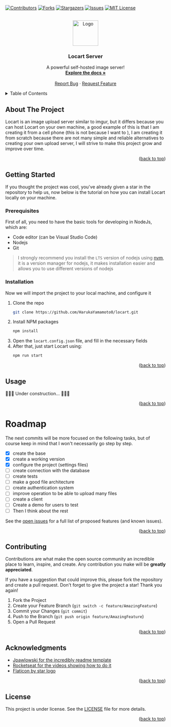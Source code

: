 <a name="readme-top"></a>

[![Contributors][contributors-shield]][contributors-url]
[![Forks][forks-shield]][forks-url]
[![Stargazers][stars-shield]][stars-url]
[![Issues][issues-shield]][issues-url]
[![MIT License][license-shield]][license-url]

<br />
<div align="center">
  <a href="https://github.com/HarukaYamamoto0/locart">
    <img src="https://imgur.com/SDlY0FX.png" alt="Logo" width="80" height="80">
  </a>

  <h3 align="center">Locart Server</h3>

  <p align="center">
    A powerful self-hosted image server!
    <br />
    <a href="https://github.com/HarukaYamamoto0/locart"><strong>Explore the docs »</strong></a>
    <br />
    <br />
    <!-- <a href="https://github.com/HarukaYamamoto0/locart">View Demo</a>
    ·
    --> <a href="https://github.com/HarukaYamamoto0/locart/issues/new?labels=bug&template=bug_report.md">Report Bug</a>
    ·
    <a href="https://github.com/HarukaYamamoto0/locart/issues/new?labels=enhancement&template=feature_request.md">Request Feature</a>
  </p>
</div>

<details>
  <summary>Table of Contents</summary>
  <ol>
    <li>
      <a href="#about-the-project">About The Project</a>
    </li>
    <li>
      <a href="#getting-started">Getting Started</a>
      <ul>
        <li><a href="#prerequisites">Prerequisites</a></li>
        <li><a href="#installation">Installation</a></li>
      </ul>
    </li>
    <li><a href="#usage">Usage</a></li>
    <li><a href="#roadmap">Roadmap</a></li>
    <li><a href="#contributing">Contributing</a></li>
    <li><a href="#acknowledgments">Acknowledgments</a></li>
    <li><a href="#license">License</a></li>
  </ol>
</details>

## About The Project

Locart is an image upload server similar to imgur, but it differs because you can host Locart on your own machine, a good example of this is that I am creating it from a cell phone (this is not because I want to ), I am creating it from scratch because there are not many simple and reliable alternatives to creating your own upload server, I will strive to make this project grow and improve over time.

<p align="right">(<a href="#readme-top">back to top</a>)</p>

## Getting Started

If you thought the project was cool, you've already given a star in the repository to help us, now below is the tutorial on how you can install Locart locally on your machine.

### Prerequisites

First of all, you need to have the basic tools for developing in NodeJs, which are:

- Code editor (can be Visual Studio Code)
- Nodejs
- Git
> I strongly recommend you install the `LTS` version of nodejs using [nvm](https://github.com/nvm-sh/nvm), it is a version manager for nodejs, it makes installation easier and allows you to use different versions of nodejs

### Installation

Now we will import the project to your local machine, and configure it

1. Clone the repo
   ```sh
   git clone https://github.com/HarukaYamamoto0/locart.git
   ```
2. Install NPM packages
   ```sh
   npm install
   ```
3. Open the `locart.config.json` file, and fill in the necessary fields
4. After that, just start Locart using:
   ```sh
   npm run start
   ```

<p align="right">(<a href="#readme-top">back to top</a>)</p>

## Usage

🚧🧑‍💻 Under construction... 🧑‍💻🚧

<p align="right">(<a href="#readme-top">back to top</a>)</p>

# Roadmap

The next commits will be more focused on the following tasks, but of course keep in mind that I won't necessarily go step by step.

- [x] create the base
- [x] create a working version
- [x] configure the project (settings files)
- [ ] create connection with the database
- [ ] create tests
- [ ] make a good file architecture
- [ ] create authentication system
- [ ] improve operation to be able to upload many files
- [ ] create a client
- [ ] Create a demo for users to test
- [ ] Then I think about the rest

See the [open issues](https://github.com/HarukaYamamoto0/locart/issues) for a full list of proposed features (and known issues).

<p align="right">(<a href="#readme-top">back to top</a>)</p>

## Contributing

Contributions are what make the open source community an incredible place to learn, inspire, and create. Any contribution you make will be **greatly appreciated**.

If you have a suggestion that could improve this, please fork the repository and create a pull request.
Don't forget to give the project a star! Thank you again!

1. Fork the Project
2. Create your Feature Branch (`git switch -c feature/AmazingFeature`)
3. Commit your Changes (`git commit`)
4. Push to the Branch (`git push origin feature/AmazingFeature`)
5. Open a Pull Request

<p align="right">(<a href="#readme-top">back to top</a>)</p>

## Acknowledgments

* [Jpawlowski for the incredibly readme template](https://github.com/othneildrew/Best-README-Template)
* [Rocketseat for the videos showing how to do it](https://youtu.be/MkkbUfcZUZM?si=0mV3_9I5Y_AN16rQ)
* [Flaticon by star logo](https://www.flaticon.com/br/icones-gratis/estrela)

<p align="right">(<a href="#readme-top">back to top</a>)</p>

## License

This project is under license. See the [LICENSE](./LICENSE) file for more details.

<p align="right">(<a href="#readme-top">back to top</a>)</p>

[contributors-shield]: https://img.shields.io/github/contributors/HarukaYamamoto0/locart.svg?style=for-the-badge
[contributors-url]: https://github.com/HarukaYamamoto0/locart/graphs/contributors
[forks-shield]: https://img.shields.io/github/forks/HarukaYamamoto0/locart.svg?style=for-the-badge
[forks-url]: https://github.com/HarukaYamamoto0/locart/network/members
[stars-shield]: https://img.shields.io/github/stars/HarukaYamamoto0/locart.svg?style=for-the-badge
[stars-url]: https://github.com/HarukaYamamoto0/locart/stargazers
[issues-shield]: https://img.shields.io/github/issues/HarukaYamamoto0/locart.svg?style=for-the-badge
[issues-url]: https://github.com/HarukaYamamoto0/locart/issues
[license-shield]: https://img.shields.io/github/license/HarukaYamamoto0/locart.svg?style=for-the-badge
[license-url]: https://github.com/HarukaYamamoto0/locart/blob/master/LICENSE.txt
